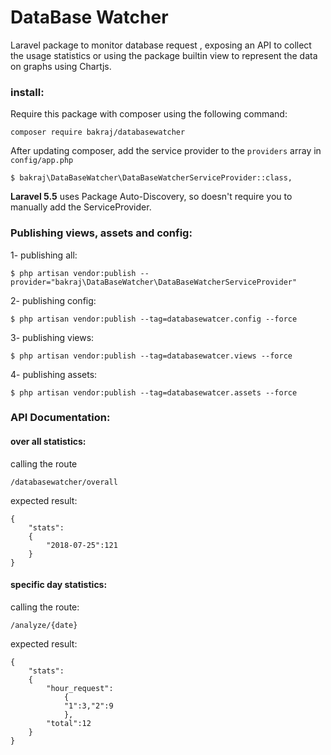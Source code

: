 # DataBase Watcher

Laravel package to monitor database request , exposing an API to collect the usage statistics or using the package builtin view to represent the data on graphs using Chartjs. 

### install:

Require this package with composer using the following command:
```
composer require bakraj/databasewatcher
```

After updating composer, add the service provider to the  `providers`  array in  `config/app.php`
```
$ bakraj\DataBaseWatcher\DataBaseWatcherServiceProvider::class,
```
**Laravel 5.5**  uses Package Auto-Discovery, so doesn't require you to manually add the ServiceProvider.


### Publishing views, assets and config:
1- publishing all:
```
$ php artisan vendor:publish --provider="bakraj\DataBaseWatcher\DataBaseWatcherServiceProvider"
```
2- publishing config:
```
$ php artisan vendor:publish --tag=databasewatcer.config --force
```
3- publishing views:
```
$ php artisan vendor:publish --tag=databasewatcer.views --force
```
4- publishing assets:
```
$ php artisan vendor:publish --tag=databasewatcer.assets --force
```

### API Documentation:
#### over all statistics:
  calling the route
```
/databasewatcher/overall
```
  expected result:
```
{
	"stats":
	{
		"2018-07-25":121
	}
}
```

####  specific day statistics:
calling the route:
```
/analyze/{date}
```
expected result:
```
{
	"stats":
	{
		"hour_request":
			{
			"1":3,"2":9
			},
		"total":12
	}
}

```